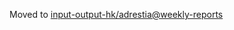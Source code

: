Moved to [input-output-hk/adrestia@weekly-reports](https://github.com/input-output-hk/adrestia/tree/weekly-reports/2020-02-07)
